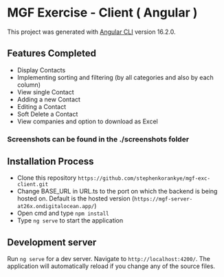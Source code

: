 # MGF Exercise - Client ( Angular )

This project was generated with [Angular CLI](https://github.com/angular/angular-cli) version 16.2.0.

## Features Completed
- Display Contacts 
- Implementing sorting and filtering (by all categories and also by each column)
- View single Contact 
- Adding a new Contact
- Editing a Contact 
- Soft Delete a Contact 
- View companies and option to download as Excel

### Screenshots can be found in the ./screenshots folder


## Installation Process 
- Clone this repository ```https://github.com/stephenkorankye/mgf-exc-client.git```
- Change BASE_URL in URL.ts to the port on which the backend is being hosted on. Default is the hosted version (```https://mgf-server-at26x.ondigitalocean.app/```)
- Open cmd and type ```npm install```
- Type ```ng serve``` to start the application

## Development server

Run `ng serve` for a dev server. Navigate to `http://localhost:4200/`. The application will automatically reload if you change any of the source files.
